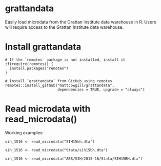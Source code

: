 # grattandata
Easily load microdata from the Grattan Institute data warehouse in R. Users will require access to the Grattan Institute data warehouse.

# Install grattandata

```
# If the `remotes` package is not installed, install it
if(require(remotes)) {
  install.packages("remotes")
}

# Install `grattandata` from GitHub using remotes
remotes::install_github("mattcowgill/grattandata",
                        dependencies = TRUE, upgrade = "always")
```

# Read microdata with read_microdata()

Working examples:

```
sih_1516 <- read_microdata("SIH15bh.dta")

sih_1516 <- read_microdata("Stata/sih15bh.dta")

sih_1516 <- read_microdata("ABS/SIH/2015-16/Stata/SIH15BH.dta")

```
